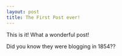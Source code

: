 ```yaml
---
layout: post
title: The First Post ever!
---
```


This is it!
What a wonderful post!

Did you know they were blogging in 1854??
